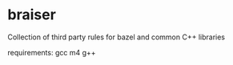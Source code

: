 # braiser
Collection of third party rules for bazel and common C++ libraries

requirements: gcc m4 g++